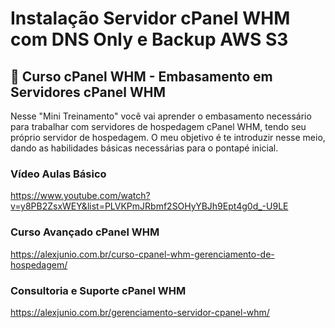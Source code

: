 # Instalação Servidor cPanel WHM com DNS Only e Backup AWS S3

## 📣 Curso cPanel WHM - Embasamento em Servidores cPanel WHM

Nesse "Mini Treinamento" você vai aprender o embasamento necessário para trabalhar com servidores de hospedagem cPanel WHM, tendo seu próprio servidor de hospedagem. O meu objetivo é te introduzir nesse meio, dando as habilidades básicas necessárias para o pontapé inicial. 


### Vídeo Aulas Básico
https://www.youtube.com/watch?v=y8PB2ZsxWEY&list=PLVKPmJRbmf2SOHyYBJh9Ept4g0d_-U9LE


### Curso Avançado cPanel WHM
https://alexjunio.com.br/curso-cpanel-whm-gerenciamento-de-hospedagem/

### Consultoria e Suporte cPanel WHM
https://alexjunio.com.br/gerenciamento-servidor-cpanel-whm/
